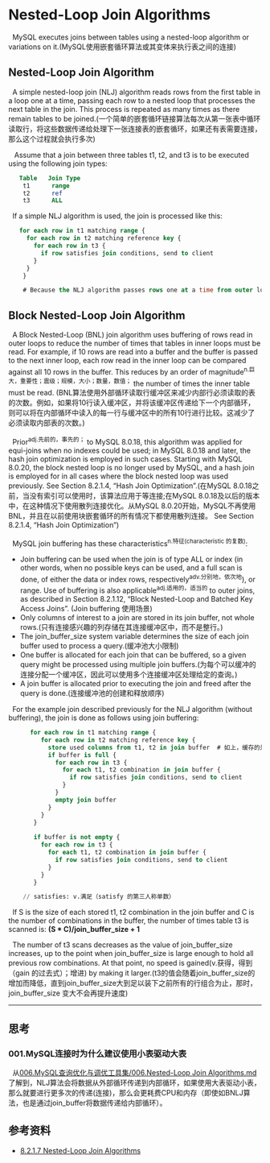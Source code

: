 # Nested-Loop Join Algorithms
&nbsp;&nbsp;MySQL executes joins between tables using a nested-loop algorithm or variations on it.(MySQL使用嵌套循环算法或其变体来执行表之间的连接)

## Nested-Loop Join Algorithm
&nbsp;&nbsp;A simple nested-loop join (NLJ) algorithm reads rows from the first table in a loop one at a time, passing each row to a nested loop that processes the next table in the join. This process is repeated as many times as there remain tables to be joined.(一个简单的嵌套循环链接算法每次从第一张表中循环读取行，将这些数据传递给处理下一张连接表的嵌套循环，如果还有表需要连接，那么这个过程就会执行多次)

&nbsp;&nbsp; Assume that a join between three tables t1, t2, and t3 is to be executed using the following join types:
```sql
   Table   Join Type
    t1      range
    t2      ref
    t3      ALL
```

&nbsp;&nbsp;If a simple NLJ algorithm is used, the join is processed like this:
```sql
   for each row in t1 matching range {
     for each row in t2 matching reference key {
       for each row in t3 {
         if row satisfies join conditions, send to client
       }
     }
    }

    # Because the NLJ algorithm passes rows one at a time from outer loops to inner loops, it typically(经常) reads tables processed in the inner loops many times.(因为NLJ算法每次将一行从外部循环传递到内部循环，所以它通常会多次读取在内部循环中处理的表。)
```

## Block Nested-Loop Join Algorithm
&nbsp;&nbsp;A Block Nested-Loop (BNL) join algorithm uses buffering of rows read in outer loops to reduce the number of times that tables in inner loops must be read. For example, if 10 rows are read into a buffer and the buffer is passed to the next inner loop, each row read in the inner loop can be compared against all 10 rows in the buffer. This reduces by an order of magnitude<sup>n.巨大，重要性；震级；规模，大小；数量，数值；</sup> the number of times the inner table must be read. (BNL算法使用外部循环读取行缓冲区来减少内部行必须读取的表的次数。例如，如果将10行读入缓冲区，并将该缓冲区传递给下一个内部循环，则可以将在内部循环中读入的每一行与缓冲区中的所有10行进行比较。这减少了必须读取内部表的次数。)

&nbsp;&nbsp;Prior<sup>adj.先前的，事先的；</sup> to MySQL 8.0.18, this algorithm was applied for equi-joins when no indexes could be used; in MySQL 8.0.18 and later, the hash join optimization is employed in such cases. Starting with MySQL 8.0.20, the block nested loop is no longer used by MySQL, and a hash join is employed for in all cases where the block nested loop was used previously. See Section 8.2.1.4, “Hash Join Optimization”.(在MySQL 8.0.18之前，当没有索引可以使用时，该算法应用于等连接;在MySQL 8.0.18及以后的版本中，在这种情况下使用散列连接优化。从MySQL 8.0.20开始，MySQL不再使用BNL，并且在以前使用块嵌套循环的所有情况下都使用散列连接。 See Section 8.2.1.4, “Hash Join Optimization”)

&nbsp;&nbsp;MySQL join buffering has these characteristics<sup>n.特征(characteristic 的复数)</sup>:
- Join buffering can be used when the join is of type ALL or index (in other words, when no possible keys can be used, and a full scan is done, of either the data or index rows, respectively<sup>adv.分别地，依次地</sup>), or range. Use of buffering is also applicable<sup>adj.适用的，适当的</sup> to outer joins, as described in Section 8.2.1.12, “Block Nested-Loop and Batched Key Access Joins”. (Join buffering 使用场景)
- Only columns of interest to a join are stored in its join buffer, not whole rows.(只有连接感兴趣的列存储在其连接缓冲区中，而不是整行。)
- The join_buffer_size system variable determines the size of each join buffer used to process a query.(缓冲池大小限制)
- One buffer is allocated for each join that can be buffered, so a given query might be processed using multiple join buffers.(为每个可以缓冲的连接分配一个缓冲区，因此可以使用多个连接缓冲区处理给定的查询。)
- A join buffer is allocated prior to executing the join and freed after the query is done.(连接缓冲池的创建和释放顺序)

&nbsp;&nbsp;For the example join described previously for the NLJ algorithm (without buffering), the join is done as follows using join buffering:
```sql
      for each row in t1 matching range {
         for each row in t2 matching reference key {
           store used columns from t1, t2 in join buffer  # 如上，缓存的是一些列数据，不是整行
           if buffer is full {
             for each row in t3 {
               for each t1, t2 combination in join buffer {
                 if row satisfies join conditions, send to client
               }
             }
             empty join buffer
           }
         }
       }
       
       if buffer is not empty {
         for each row in t3 {
           for each t1, t2 combination in join buffer {
             if row satisfies join conditions, send to client
           }
         }
       }

    // satisfies: v.满足（satisfy 的第三人称单数）
```

&nbsp;&nbsp;If S is the size of each stored t1, t2 combination in the join buffer and C is the number of combinations in the buffer, the number of times table t3 is scanned is: **(S * C)/join_buffer_size + 1**

&nbsp;&nbsp;The number of t3 scans decreases as the value of join_buffer_size increases, up to the point when join_buffer_size is large enough to hold all previous row combinations. At that point, no speed is gained(v.获得，得到（gain 的过去式）；增进) by making it larger.(t3的值会随着join_buffer_size的增加而降低，直到join_buffer_size大到足以装下之前所有的行组合为止，那时，join_buffer_size 变大不会再提升速度)

---

## 思考
### 001.MySQL连接时为什么建议使用小表驱动大表
&nbsp;&nbsp;从[006.MySQL查询优化与调优工具集/006.Nested-Loop Join Algorithms.md](../006.MySQL查询优化与调优工具集/006.Nested-Loop%20Join%20Algorithms.md) 了解到，NLJ算法会将数据从外部循环传递到内部循环，如果使用大表驱动小表，那么就要进行更多次的传递(连接)，那么会更耗费CPU和内存（即使如BNLJ算法，也是通过join_buffer将数据传递给内部循环）。

## 参考资料
- [8.2.1.7 Nested-Loop Join Algorithms](https://dev.mysql.com/doc/refman/8.0/en/nested-loop-joins.html)

